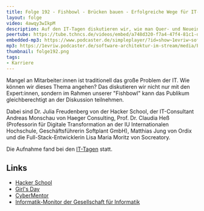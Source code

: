 ```yaml
---
title: Folge 192 - Fishbowl - Brücken bauen - Erfolgreiche Wege für IT-Nachwuchs und Quereinsteiger (IT-Tage)
layout: folge
video: 4awqy3wIkpM
description: Auf den IT-Tagen diskutieren wir, wie man Quer- und Neueinsteiger für IT begeistern kann.
peertube: https://tube.tchncs.de/videos/embed/a748d320-f7a4-47f4-81c1-df8794ec0d70
embedded-mp3: https://www.podcaster.de/simpleplayer/?id=show~1evriw~software-architektur-im-stream~pod-2cc168582c82b2d725329af10a&v=1702629770
mp3: https://1evriw.podcaster.de/software-architektur-im-stream/media/Fishbowl_Bruecken_bauen_-_Erfolgreiche_Wege_fuer_IT-Nachwuchs_und_Quereinsteiger.mp3
thumbnail: folge192.png
tags:
- Karriere
---
```


Mangel an Mitarbeiter:innen ist traditionell das große Problem der
IT. Wie können wir dieses Thema angehen? Das diskutieren wir nicht
nur mit den Expert:innen, sondern im Rahmen unserer "Fishbowl"
kann das Publikum gleichberechtigt an der Diskussion teilnehmen.

Dabei sind Dr. Julia Freudenberg von der Hacker School, der
IT-Consultant Andreas Monschau von Haeger Consulting,
Prof. Dr. Claudia Heß (Professorin für Digitale Transformation an der
IU Internationalen Hochschule, Geschäftsführerin Softplant GmbH),
Matthias Jung von Ordix und die Full-Stack-Entwicklerin Lisa Maria
Moritz von Socreatory.

Die Aufnahme fand bei den
[IT-Tagen](https://www.ittage.informatik-aktuell.de/) statt.

## Links

- [Hacker School](https://hacker-school.de/)
- [Girl's Day](https://www.girls-day.de/)
- [CyberMentor](https://www.cybermentor.de/)
- [Informatik-Monitor der Gesellschaft für Informatik](https://gi.de/informatik-monitor)
